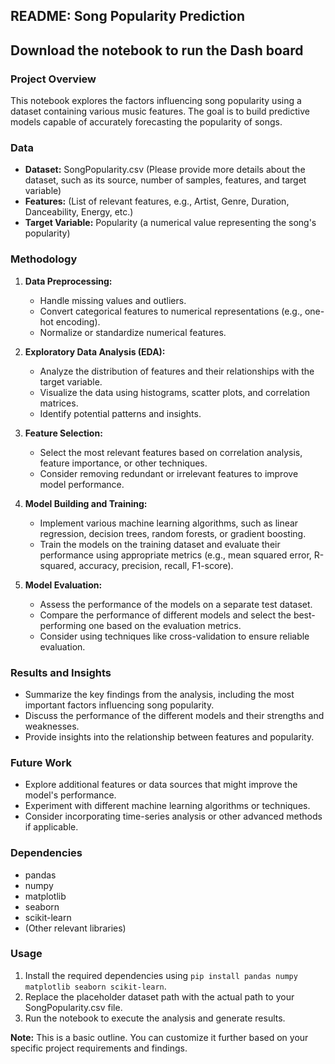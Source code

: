 ## **README: Song Popularity Prediction**

## Download the notebook to run the Dash board ##
### **Project Overview**

This notebook explores the factors influencing song popularity using a dataset containing various music features. The goal is to build predictive models capable of accurately forecasting the popularity of songs.

### **Data**

- **Dataset:** SongPopularity.csv (Please provide more details about the dataset, such as its source, number of samples, features, and target variable)
- **Features:** (List of relevant features, e.g., Artist, Genre, Duration, Danceability, Energy, etc.)
- **Target Variable:** Popularity (a numerical value representing the song's popularity)

### **Methodology**

1. **Data Preprocessing:**
   - Handle missing values and outliers.
   - Convert categorical features to numerical representations (e.g., one-hot encoding).
   - Normalize or standardize numerical features.

2. **Exploratory Data Analysis (EDA):**
   - Analyze the distribution of features and their relationships with the target variable.
   - Visualize the data using histograms, scatter plots, and correlation matrices.
   - Identify potential patterns and insights.

3. **Feature Selection:**
   - Select the most relevant features based on correlation analysis, feature importance, or other techniques.
   - Consider removing redundant or irrelevant features to improve model performance.

4. **Model Building and Training:**
   - Implement various machine learning algorithms, such as linear regression, decision trees, random forests, or gradient boosting.
   - Train the models on the training dataset and evaluate their performance using appropriate metrics (e.g., mean squared error, R-squared, accuracy, precision, recall, F1-score).

5. **Model Evaluation:**
   - Assess the performance of the models on a separate test dataset.
   - Compare the performance of different models and select the best-performing one based on the evaluation metrics.
   - Consider using techniques like cross-validation to ensure reliable evaluation.

### **Results and Insights**

- Summarize the key findings from the analysis, including the most important factors influencing song popularity.
- Discuss the performance of the different models and their strengths and weaknesses.
- Provide insights into the relationship between features and popularity.

### **Future Work**

- Explore additional features or data sources that might improve the model's performance.
- Experiment with different machine learning algorithms or techniques.
- Consider incorporating time-series analysis or other advanced methods if applicable.

### **Dependencies**

- pandas
- numpy
- matplotlib
- seaborn
- scikit-learn
- (Other relevant libraries)

### **Usage**

1. Install the required dependencies using `pip install pandas numpy matplotlib seaborn scikit-learn`.
2. Replace the placeholder dataset path with the actual path to your SongPopularity.csv file.
3. Run the notebook to execute the analysis and generate results.

**Note:** This is a basic outline. You can customize it further based on your specific project requirements and findings.
